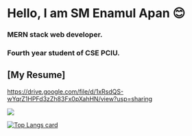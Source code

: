 # Hello, I am SM Enamul Apan 😊

### MERN stack web developer. 
### Fourth year student of CSE PCIU.


## [My Resume]
https://drive.google.com/file/d/1xRsdQS-wYqrZ1HPFd3zZh83Fx0pXahHN/view?usp=sharing

<img src="https://github-readme-stats.vercel.app/api?username=avengersz&&show_icons=true&title_color=ffffff&icon_color=bb2acf&text_color=daf7dc&bg_color=151515"/>

[![Top Langs card](https://github-readme-stats.vercel.app/api/top-langs/?username=avengersz&card_width=550&show_icons=true&theme=radical)](https://github.com/avengersz)
